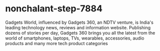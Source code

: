 # nonchalant-step-7884
Gadgets World, influenced by Gadgets 360, an NDTV venture, is India's leading technology news, reviews and information website. Publishing dozens of stories per day, Gadgets 360 brings you all the latest from the world of smartphones, laptops, TVs, wearables, accessories, audio products and many more tech product categories
